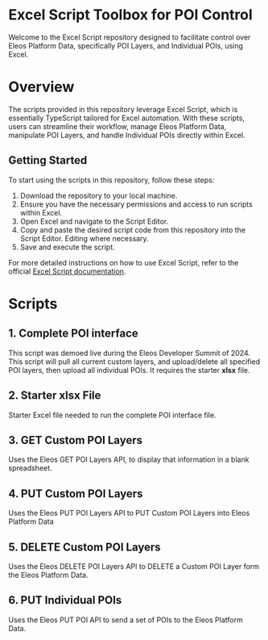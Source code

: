 # Excel Script Toolbox for POI Control

Welcome to the Excel Script repository designed to facilitate control over Eleos Platform Data, specifically POI Layers, and Individual POIs, using Excel.


# Overview

The scripts provided in this repository leverage Excel Script, which is essentially TypeScript tailored for Excel automation. With these scripts, users can streamline their workflow, manage Eleos Platform Data, manipulate POI Layers, and handle Individual POIs directly within Excel.

## Getting Started

To start using the scripts in this repository, follow these steps:

1.  Download the repository to your local machine.
2.  Ensure you have the necessary permissions and access to run scripts within Excel.
3.  Open Excel and navigate to the Script Editor.
4.  Copy and paste the desired script code from this repository into the Script Editor. Editing where necessary.
5.  Save and execute the script.

For more detailed instructions on how to use Excel Script, refer to the official [Excel Script documentation](https://learn.microsoft.com/en-us/office/dev/scripts/).

# Scripts

## 1. Complete POI interface 
This script was demoed live during the Eleos Developer Summit of 2024. This script will pull all current custom layers, and upload/delete all specified POI layers, then upload all individual POIs.
It requires the starter **xlsx** file.

## 2. Starter **xlsx** File
Starter Excel file needed to run the complete POI interface file.

## 3. GET Custom POI Layers
Uses the Eleos GET POI Layers API, to display that information in a blank spreadsheet.

## 4. PUT Custom POI Layers
Uses the Eleos PUT POI Layers API to PUT Custom POI Layers into Eleos Platform Data

## 5. DELETE Custom POI Layers
Uses the Eleos DELETE POI Layers API to DELETE a Custom POI Layer form the Eleos Platform Data.

## 6. PUT Individual POIs
Uses the Eleos PUT POI API to send a set of POIs to the Eleos Platform Data.


